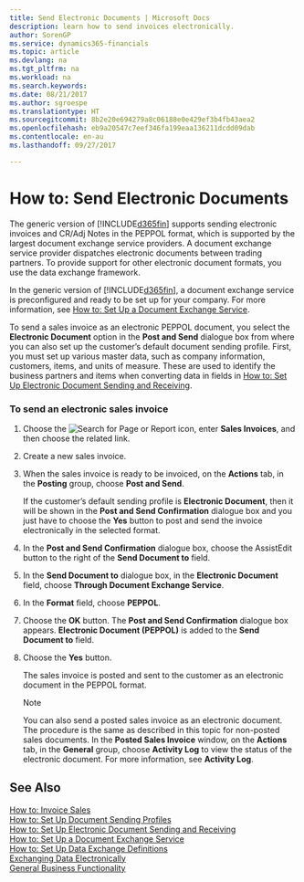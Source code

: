 ```yaml
---
title: Send Electronic Documents | Microsoft Docs
description: learn how to send invoices electronically.
author: SorenGP
ms.service: dynamics365-financials
ms.topic: article
ms.devlang: na
ms.tgt_pltfrm: na
ms.workload: na
ms.search.keywords: 
ms.date: 08/21/2017
ms.author: sgroespe
ms.translationtype: HT
ms.sourcegitcommit: 8b2e20e694279a8c06188e0e429ef3b4fb43aea2
ms.openlocfilehash: eb9a20547c7eef346fa199eaa136211dcdd09dab
ms.contentlocale: en-au
ms.lasthandoff: 09/27/2017

---
```

# <a name="how-to-send-electronic-documents"></a>How to: Send Electronic Documents
The generic version of [!INCLUDE[d365fin](includes/d365fin_md.md)] supports sending electronic invoices and CR/Adj Notes in the PEPPOL format, which is supported by the largest document exchange service providers. A document exchange service provider dispatches electronic documents between trading partners. To provide support for other electronic document formats, you use the data exchange framework.  

 In the generic version of [!INCLUDE[d365fin](includes/d365fin_md.md)], a document exchange service is preconfigured and ready to be set up for your company. For more information, see [How to: Set Up a Document Exchange Service](across-how-to-set-up-a-document-exchange-service.md).  

 To send a sales invoice as an electronic PEPPOL document, you select the **Electronic Document** option in the **Post and Send** dialogue box from where you can also set up the customer’s default document sending profile. First, you must set up various master data, such as company information, customers, items, and units of measure. These are used to identify the business partners and items when converting data in fields in [How to: Set Up Electronic Document Sending and Receiving](across-how-to-set-up-electronic-document-sending-and-receiving.md).  

### <a name="to-send-an-electronic-sales-invoice"></a>To send an electronic sales invoice  

1.  Choose the ![Search for Page or Report](media/ui-search/search_small.png "Search for Page or Report icon") icon, enter **Sales Invoices**, and then choose the related link.  

2.  Create a new sales invoice.  

3.  When the sales invoice is ready to be invoiced, on the **Actions** tab, in the **Posting** group, choose **Post and Send**.  

     If the customer’s default sending profile is **Electronic Document**, then it will be shown in the **Post and Send Confirmation** dialogue box and you just have to choose the **Yes** button to post and send the invoice electronically in the selected format.  

4.  In the **Post and Send Confirmation** dialogue box, choose the AssistEdit button to the right of the **Send Document to** field.  

5.  In the **Send Document to** dialogue box, in the **Electronic Document** field, choose **Through Document Exchange Service**.  

6.  In the **Format** field, choose **PEPPOL**.  

7.  Choose the **OK** button. The **Post and Send Confirmation** dialogue box appears. **Electronic Document (PEPPOL)** is added to the **Send Document to** field.  

8.  Choose the **Yes** button.  

     The sales invoice is posted and sent to the customer as an electronic document in the PEPPOL format.  

    > [!NOTE]  
    >  You can also send a posted sales invoice as an electronic document. The procedure is the same as described in this topic for non-posted sales documents. In the **Posted Sales Invoice** window, on the **Actions** tab, in the **General** group, choose **Activity Log** to view the status of the electronic document. For more information, see **Activity Log**.  

## <a name="see-also"></a>See Also  
[How to: Invoice Sales](sales-how-invoice-sales.md)  
[How to: Set Up Document Sending Profiles](sales-how-setup-document-send-profiles.md)  
[How to: Set Up Electronic Document Sending and Receiving](across-how-to-set-up-electronic-document-sending-and-receiving.md)  
[How to: Set Up a Document Exchange Service](across-how-to-set-up-a-document-exchange-service.md)  
[How to: Set Up Data Exchange Definitions](across-how-to-set-up-data-exchange-definitions.md)  
[Exchanging Data Electronically](across-data-exchange.md)  
[General Business Functionality](ui-across-business-areas.md)  

